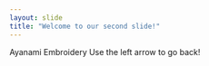 ```yaml
---
layout: slide
title: "Welcome to our second slide!"
---
```

Ayanami Embroidery
Use the left arrow to go back!
